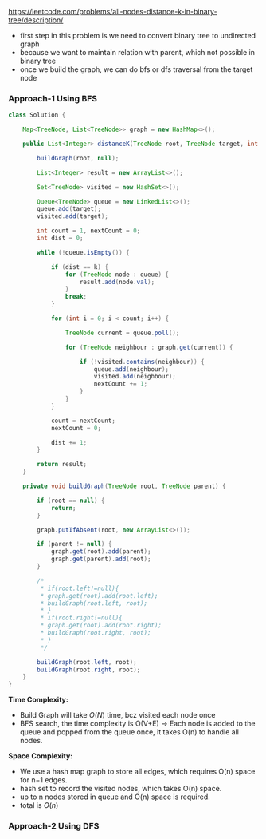 https://leetcode.com/problems/all-nodes-distance-k-in-binary-tree/description/

* first step in this problem is we need to convert binary tree to undirected graph
* because we want to maintain relation with parent, which not possible in binary tree
* once we build the graph, we can do bfs or dfs traversal from the target node

### Approach-1 Using BFS

```java
class Solution {

    Map<TreeNode, List<TreeNode>> graph = new HashMap<>();

    public List<Integer> distanceK(TreeNode root, TreeNode target, int k) {

        buildGraph(root, null);

        List<Integer> result = new ArrayList<>();

        Set<TreeNode> visited = new HashSet<>();

        Queue<TreeNode> queue = new LinkedList<>();
        queue.add(target);
        visited.add(target);

        int count = 1, nextCount = 0;
        int dist = 0;

        while (!queue.isEmpty()) {

            if (dist == k) {
                for (TreeNode node : queue) {
                    result.add(node.val);
                }
                break;
            }

            for (int i = 0; i < count; i++) {

                TreeNode current = queue.poll();

                for (TreeNode neighbour : graph.get(current)) {

                    if (!visited.contains(neighbour)) {
                        queue.add(neighbour);
                        visited.add(neighbour);
                        nextCount += 1;
                    }
                }
            }

            count = nextCount;
            nextCount = 0;

            dist += 1;
        }

        return result;
    }

    private void buildGraph(TreeNode root, TreeNode parent) {

        if (root == null) {
            return;
        }

        graph.putIfAbsent(root, new ArrayList<>());

        if (parent != null) {
            graph.get(root).add(parent);
            graph.get(parent).add(root);
        }

        /*
         * if(root.left!=null){
         * graph.get(root).add(root.left);
         * buildGraph(root.left, root);
         * }
         * if(root.right!=null){
         * graph.get(root).add(root.right);
         * buildGraph(root.right, root);
         * }
         */

        buildGraph(root.left, root);
        buildGraph(root.right, root);
    }
}
```


**Time Complexity:**

* Build Graph will take $O(N)$ time, bcz visited each node once
* BFS search, the time complexity is O(V+E) &rarr; Each node is added to the queue and popped from the queue once, it takes O(n) to handle all nodes.

**Space Complexity:**

* We use a hash map graph to store all edges, which requires O(n) space for n−1 edges.
* hash set to record the visited nodes, which takes O(n) space.
* up to n nodes stored in queue and O(n) space is required.
* total is $O(n)$


### Approach-2 Using DFS